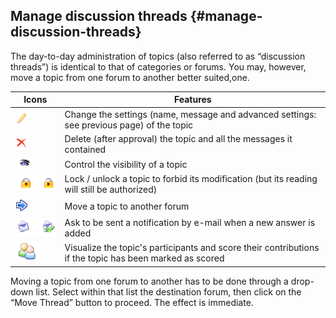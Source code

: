 ## Manage discussion threads {#manage-discussion-threads}

The day-to-day administration of topics (also referred to as “discussion threads”) is identical to that of categories or forums. You may, however, move a topic from one forum to another better suited,one.

| Icons | Features |
| --- | --- |
| ![](../assets/images75.png) | Change the settings (name, message and advanced settings: see previous page) of the topic |
| ![](../assets/images76.png) | Delete (after approval) the topic and all the messages it contained |
| ![](../assets/images77.png) | Control the visibility of a topic |
| ![](../assets/images78.png) | Lock / unlock a topic to forbid its modification (but its reading will still be authorized) |
| ![](../assets/graphics129.png) | Move a topic to another forum |
| ![](../assets/images80.png) | Ask to be sent a notification by e-mail when a new answer is added |
| ![](../assets/images81.png) | Visualize the topic&#039;s participants and score their contributions if the topic has been marked as scored |

Moving a topic from one forum to another has to be done through a drop-down list. Select within that list the destination forum, then click on the “Move Thread” button to proceed. The effect is immediate.
